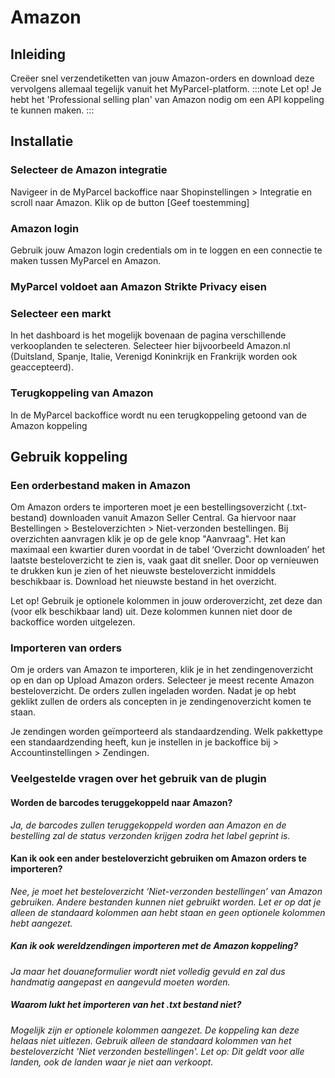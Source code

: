# Amazon

## Inleiding

Creëer snel verzendetiketten van jouw Amazon-orders en download deze vervolgens allemaal tegelijk vanuit het MyParcel-platform.
:::note
Let op! Je hebt het 'Professional selling plan' van Amazon nodig om een API koppeling te kunnen maken.
:::

## Installatie

### Selecteer de Amazon integratie

Navigeer in de MyParcel backoffice naar Shopinstellingen > Integratie en scroll naar Amazon. Klik op de button [Geef toestemming]
<MPImg src="/documentation/amazon/amazon_shopinstellingen_integratie.png" alt="Amazon integratie" />

### Amazon login

Gebruik jouw Amazon login credentials om in te loggen en een connectie te maken tussen MyParcel en Amazon.
<MPImg src="/documentation/amazon/amazon_login_credentials.png" alt="Amazon login" />

### MyParcel voldoet aan Amazon Strikte Privacy eisen

<MPImg src="/documentation/amazon/amazon_toestemming_myparcel_voldoet.png" alt="Amazon MyParcel voldoet aan de strikte Amazon Privacy eisen" />

### Selecteer een markt

In het dashboard is het mogelijk bovenaan de pagina verschillende verkooplanden te selecteren. Selecteer hier bijvoorbeeld Amazon.nl (Duitsland, Spanje, Italie, Verenigd Koninkrijk en Frankrijk worden ook geaccepteerd).
<MPImg src="/documentation/amazon/amazon_selecteer_markt.png" alt="Amazon Selecteer een markt" />

### Terugkoppeling van Amazon

In de MyParcel backoffice wordt nu een terugkoppeling getoond van de Amazon koppeling
<MPImg src="/documentation/amazon/amazon_koppeling_is_gemaakt.png" alt="Amazon koppeling" />

## Gebruik koppeling

### Een orderbestand maken in Amazon

Om Amazon orders te importeren moet je een bestellingsoverzicht (.txt-bestand) downloaden vanuit Amazon Seller Central. Ga hiervoor naar Bestellingen > Besteloverzichten > Niet-verzonden bestellingen. Bij overzichten aanvragen klik je op de gele knop "Aanvraag". Het kan maximaal een kwartier duren voordat in de tabel ‘Overzicht downloaden’ het laatste besteloverzicht te zien is, vaak gaat dit sneller. Door op vernieuwen te drukken kun je zien of het nieuwste besteloverzicht inmiddels beschikbaar is. Download het nieuwste bestand in het overzicht.

Let op! Gebruik je optionele kolommen in jouw orderoverzicht, zet deze dan (voor elk beschikbaar land) uit. Deze kolommen kunnen niet door de backoffice worden uitgelezen.

### Importeren van orders

Om je orders van Amazon te importeren, klik je in het zendingenoverzicht op en dan op Upload Amazon orders. Selecteer je meest recente Amazon besteloverzicht. De orders zullen ingeladen worden. Nadat je op hebt geklikt zullen de orders als concepten in je zendingenoverzicht komen te staan.

Je zendingen worden geïmporteerd als standaardzending. Welk pakkettype een standaardzending heeft, kun je instellen in je backoffice bij > Accountinstellingen > Zendingen.

### Veelgestelde vragen over het gebruik van de plugin

#### Worden de barcodes teruggekoppeld naar Amazon?

_Ja, de barcodes zullen teruggekoppeld worden aan Amazon en de bestelling zal de status verzonden krijgen zodra het label geprint is._

#### Kan ik ook een ander besteloverzicht gebruiken om Amazon orders te importeren?

_Nee, je moet het besteloverzicht ‘Niet-verzonden bestellingen’ van Amazon gebruiken. Andere bestanden kunnen niet gebruikt worden. Let er op dat je alleen de standaard kolommen aan hebt staan en geen optionele kolommen hebt aangezet._

##### Kan ik ook wereldzendingen importeren met de Amazon koppeling?

_Ja maar het douaneformulier wordt niet volledig gevuld en zal dus handmatig aangepast en aangevuld moeten worden._

##### Waarom lukt het importeren van het .txt bestand niet?

_Mogelijk zijn er optionele kolommen aangezet. De koppeling kan deze helaas niet uitlezen. Gebruik alleen de standaard kolommen van het besteloverzicht 'Niet verzonden bestellingen'.
Let op: Dit geldt voor alle landen, ook de landen waar je niet aan verkoopt._
